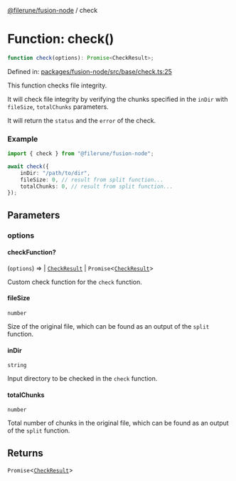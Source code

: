 [@filerune/fusion-node](../README.md) / check

# Function: check()

```ts
function check(options): Promise<CheckResult>;
```

Defined in: [packages/fusion-node/src/base/check.ts:25](https://github.com/filerune/javascript/blob/e35128d5deea4a3f64742db5fcfda1a7f8c2cb71/packages/fusion-node/src/base/check.ts#L25)

This function checks file integrity.

It will check file integrity by verifying the chunks specified
in the `inDir` with `fileSize`, `totalChunks` parameters.

It will return the `status` and the `error` of the check.

### Example

```ts
import { check } from "@filerune/fusion-node";

await check({
    inDir: "/path/to/dir",
    fileSize: 0, // result from split function...
    totalChunks: 0, // result from split function...
});
```

## Parameters

### options

#### checkFunction?

(`options`) => 
  \| [`CheckResult`](../type-aliases/CheckResult.md)
  \| `Promise`\<[`CheckResult`](../type-aliases/CheckResult.md)\>

Custom check function for the `check` function.

#### fileSize

`number`

Size of the original file,
which can be found as an output of the `split` function.

#### inDir

`string`

Input directory to be checked in the `check` function.

#### totalChunks

`number`

Total number of chunks in the original file,
which can be found as an output of the `split` function.

## Returns

`Promise`\<[`CheckResult`](../type-aliases/CheckResult.md)\>
